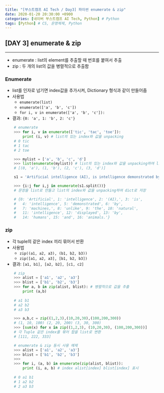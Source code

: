 ```yaml
---
title: "[부스트캠프 AI Tech / Day3] 파이썬 enumerate & zip"
date: 2020-01-20 20:30:00 +0900
categories: [네이버 부스트캠프 AI Tech, Python] # Python
tags: [Python] # CS, 운영체제, Python
---
```



## **[DAY 3] enumerate & zip**

---

- enumerate : list의 element를 추출할 때 번호를 붙여서 추출
- zip : 두 개의 list의 값을 병렬적으로 추출함


### **Enumerate**

- list를 인자로 넘기면 index값을 추가시켜, Dictionary 형식과 같이 만들어줌
- 사용법
  - `enumerate(list)`
  - `enumerate(['a', 'b', 'c'])`
  - `for i, v in enumerate(['a', 'b', 'c']):`
- 결과: `{0: 'a', 1: 'b', 2: 'c'}`

```python
    # enumerate
    >>> for i, v in enumerate(['tic', 'tac', 'toe']):
        print (i, v) # list의 있는 index와 값을 unpacking
    # 0 tic
    # 1 tac
    # 2 toe

    >>> mylist = ['a', 'b', 'c', 'd']
    >>> list(enumerate(mylist)) # list의 있는 index와 값을 unpacking하여 list로 저장
    # [(0, 'a'), (1, 'b'), (2, 'c'), (3, 'd')]

    s1 = 'Artificial intelligence (AI), is intelligence demonstrated by machines, unlike the natural intelligence displayed by humans and animals.'

    >>> {i:j for i,j in enumerate(s1.split())}
    # 문장을 list로 만들고 list의 index와 값을 unpacking하여 dict로 저장

    # {0: 'Artificial', 1: 'intelligence', 2: '(AI),', 3: 'is', 
    #   4: 'intelligence', 5: 'demonstrated', 6: 'by',
    #   7: 'machines,', 8: 'unlike', 9: 'the', 10: 'natural',
    #   11: 'intelligence', 12: 'displayed', 13: 'by', 
    #   14: 'humans', 15: 'and', 16: 'animals.'}
```

### **zip**

- 각 tuple의 같은 index 끼리 묶어서 반환
- 사용법
  - `zip((a1, a2, a3), (b1, b2, b3))`
  - `zip([a1, a2, a3], [b1, b2, b3])`
- 결과: `[a1, b1], [a2, b2], [c1, c2]`

```python
    # zip
    >>> alist = ['a1', 'a2', 'a3']
    >>> blist = ['b1', 'b2', 'b3']
    >>> for a, b in zip(alist, blist): # 병렬적으로 값을 추출
        print (a,b)
    
    # a1 b1
    # a2 b2
    # a3 b3

    >>> a,b,c = zip((1,2,3),(10,20,30),(100,200,300))
    # (1, 10, 100) (2, 20, 200) (3, 30, 300)
    >>> [sum(x) for x in zip((1,2,3), (10,20,30), (100,200,300))]
    # 각 Tuple 같은 index를 묶어 합을 list로 변환
    # [111, 222, 333]
```

```python
    # enumerate & zip 동시 사용 예제
    >>> alist = ['a1', 'a2', 'a3']
    >>> blist = ['b1', 'b2', 'b3']
    >>>
    >>> for i, (a, b) in enumerate(zip(alist, blist)):
        print (i, a, b) # index alist[index] blist[index] 표시
       
    # 0 a1 b1
    # 1 a2 b2
    # 2 a3 b3
```
